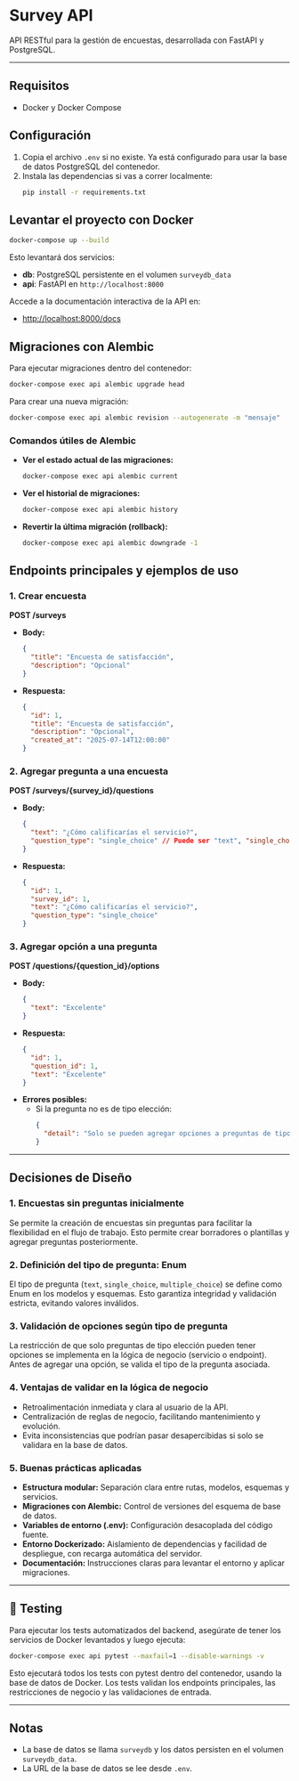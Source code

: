 # Survey API

API RESTful para la gestión de encuestas, desarrollada con FastAPI y PostgreSQL.

---

## Requisitos

- Docker y Docker Compose

## Configuración

1. Copia el archivo `.env` si no existe. Ya está configurado para usar la base de datos PostgreSQL del contenedor.
2. Instala las dependencias si vas a correr localmente:
   ```sh
   pip install -r requirements.txt
   ```

## Levantar el proyecto con Docker

```sh
docker-compose up --build
```

Esto levantará dos servicios:

- **db**: PostgreSQL persistente en el volumen `surveydb_data`
- **api**: FastAPI en `http://localhost:8000`

Accede a la documentación interactiva de la API en:

- [http://localhost:8000/docs](http://localhost:8000/docs)

## Migraciones con Alembic

Para ejecutar migraciones dentro del contenedor:

```sh
docker-compose exec api alembic upgrade head
```

Para crear una nueva migración:

```sh
docker-compose exec api alembic revision --autogenerate -m "mensaje"
```

### Comandos útiles de Alembic

- **Ver el estado actual de las migraciones:**
  ```sh
  docker-compose exec api alembic current
  ```
- **Ver el historial de migraciones:**
  ```sh
  docker-compose exec api alembic history
  ```
- **Revertir la última migración (rollback):**
  ```sh
  docker-compose exec api alembic downgrade -1
  ```

## Endpoints principales y ejemplos de uso

### 1. Crear encuesta

**POST /surveys**

- **Body:**
  ```json
  {
    "title": "Encuesta de satisfacción",
    "description": "Opcional"
  }
  ```
- **Respuesta:**
  ```json
  {
    "id": 1,
    "title": "Encuesta de satisfacción",
    "description": "Opcional",
    "created_at": "2025-07-14T12:00:00"
  }
  ```

### 2. Agregar pregunta a una encuesta

**POST /surveys/{survey_id}/questions**

- **Body:**
  ```json
  {
    "text": "¿Cómo calificarías el servicio?",
    "question_type": "single_choice" // Puede ser "text", "single_choice" o "multiple_choice"
  }
  ```
- **Respuesta:**
  ```json
  {
    "id": 1,
    "survey_id": 1,
    "text": "¿Cómo calificarías el servicio?",
    "question_type": "single_choice"
  }
  ```

### 3. Agregar opción a una pregunta

**POST /questions/{question_id}/options**

- **Body:**
  ```json
  {
    "text": "Excelente"
  }
  ```
- **Respuesta:**
  ```json
  {
    "id": 1,
    "question_id": 1,
    "text": "Excelente"
  }
  ```
- **Errores posibles:**
  - Si la pregunta no es de tipo elección:
    ```json
    {
      "detail": "Solo se pueden agregar opciones a preguntas de tipo single_choice o multiple_choice"
    }
    ```

---

## Decisiones de Diseño

### 1. Encuestas sin preguntas inicialmente

Se permite la creación de encuestas sin preguntas para facilitar la flexibilidad en el flujo de trabajo. Esto permite crear borradores o plantillas y agregar preguntas posteriormente.

### 2. Definición del tipo de pregunta: Enum

El tipo de pregunta (`text`, `single_choice`, `multiple_choice`) se define como Enum en los modelos y esquemas. Esto garantiza integridad y validación estricta, evitando valores inválidos.

### 3. Validación de opciones según tipo de pregunta

La restricción de que solo preguntas de tipo elección pueden tener opciones se implementa en la lógica de negocio (servicio o endpoint). Antes de agregar una opción, se valida el tipo de la pregunta asociada.

### 4. Ventajas de validar en la lógica de negocio

- Retroalimentación inmediata y clara al usuario de la API.
- Centralización de reglas de negocio, facilitando mantenimiento y evolución.
- Evita inconsistencias que podrían pasar desapercibidas si solo se validara en la base de datos.

### 5. Buenas prácticas aplicadas

- **Estructura modular:** Separación clara entre rutas, modelos, esquemas y servicios.
- **Migraciones con Alembic:** Control de versiones del esquema de base de datos.
- **Variables de entorno (.env):** Configuración desacoplada del código fuente.
- **Entorno Dockerizado:** Aislamiento de dependencias y facilidad de despliegue, con recarga automática del servidor.
- **Documentación:** Instrucciones claras para levantar el entorno y aplicar migraciones.

---

## 🧪 Testing

Para ejecutar los tests automatizados del backend, asegúrate de tener los servicios de Docker levantados y luego ejecuta:

```bash
docker-compose exec api pytest --maxfail=1 --disable-warnings -v
```

Esto ejecutará todos los tests con pytest dentro del contenedor, usando la base de datos de Docker. Los tests validan los endpoints principales, las restricciones de negocio y las validaciones de entrada.

---

## Notas

- La base de datos se llama `surveydb` y los datos persisten en el volumen `surveydb_data`.
- La URL de la base de datos se lee desde `.env`.
